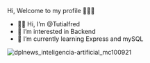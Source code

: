 Hi, Welcome to my profile 🙋🏻‍♂️

- 👋🏻 Hi, I’m @Tutialfred
- 👀 I’m interested in Backend 
- 🌱 I’m currently learning Express and mySQL




![dplnews_inteligencia-artificial_mc100921](https://user-images.githubusercontent.com/106350481/195252773-64854c64-c3c9-438b-9be2-084e785c0f70.gif)
